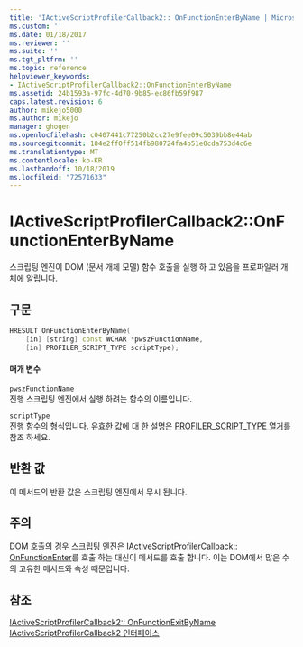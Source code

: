 ```yaml
---
title: 'IActiveScriptProfilerCallback2:: OnFunctionEnterByName | Microsoft Docs'
ms.custom: ''
ms.date: 01/18/2017
ms.reviewer: ''
ms.suite: ''
ms.tgt_pltfrm: ''
ms.topic: reference
helpviewer_keywords:
- IActiveScriptProfilerCallback2::OnFunctionEnterByName
ms.assetid: 24b1593a-97fc-4d70-9b85-ec86fb59f987
caps.latest.revision: 6
author: mikejo5000
ms.author: mikejo
manager: ghogen
ms.openlocfilehash: c0407441c77250b2cc27e9fee09c5039bb8e44ab
ms.sourcegitcommit: 184e2ff0ff514fb980724fa4b51e0cda753d4c6e
ms.translationtype: MT
ms.contentlocale: ko-KR
ms.lasthandoff: 10/18/2019
ms.locfileid: "72571633"
---
```

# <a name="iactivescriptprofilercallback2onfunctionenterbyname"></a>IActiveScriptProfilerCallback2::OnFunctionEnterByName
스크립팅 엔진이 DOM (문서 개체 모델) 함수 호출을 실행 하 고 있음을 프로파일러 개체에 알립니다.  
  
## <a name="syntax"></a>구문  
  
```cpp
HRESULT OnFunctionEnterByName(  
    [in] [string] const WCHAR *pwszFunctionName,  
    [in] PROFILER_SCRIPT_TYPE scriptType);  
```  
  
#### <a name="parameters"></a>매개 변수  
 `pwszFunctionName`  
 진행 스크립팅 엔진에서 실행 하려는 함수의 이름입니다.  
  
 `scriptType`  
 진행 함수의 형식입니다. 유효한 값에 대 한 설명은 [PROFILER_SCRIPT_TYPE 열거](../../winscript/reference/profiler-script-type-enumeration.md)를 참조 하세요.  
  
## <a name="return-value"></a>반환 값  
 이 메서드의 반환 값은 스크립팅 엔진에서 무시 됩니다.  
  
## <a name="remarks"></a>주의  
 DOM 호출의 경우 스크립팅 엔진은 [IActiveScriptProfilerCallback:: OnFunctionEnter](../../winscript/reference/iactivescriptprofilercallback-onfunctionenter.md)를 호출 하는 대신이 메서드를 호출 합니다. 이는 DOM에서 많은 수의 고유한 메서드와 속성 때문입니다.  
  
## <a name="see-also"></a>참조  
 [IActiveScriptProfilerCallback2:: OnFunctionExitByName](../../winscript/reference/iactivescriptprofilercallback2-onfunctionexitbyname.md)    
 [IActiveScriptProfilerCallback2 인터페이스](../../winscript/reference/iactivescriptprofilercallback2-interface.md)